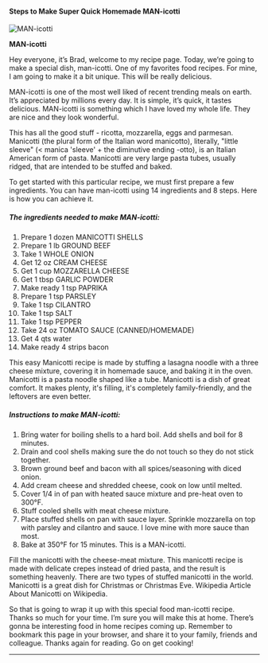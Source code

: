             

#### Steps to Make Super Quick Homemade MAN-icotti

![MAN-icotti](https://img-global.cpcdn.com/recipes/6707480088281088/751x532cq70/man-icotti-recipe-main-photo.jpg)

**MAN-icotti**

Hey everyone, it’s Brad, welcome to my recipe page. Today, we’re going to make a special dish, man-icotti. One of my favorites food recipes. For mine, I am going to make it a bit unique. This will be really delicious.

MAN-icotti is one of the most well liked of recent trending meals on earth. It’s appreciated by millions every day. It is simple, it’s quick, it tastes delicious. MAN-icotti is something which I have loved my whole life. They are nice and they look wonderful.

This has all the good stuff - ricotta, mozzarella, eggs and parmesan. Manicotti (the plural form of the Italian word manicotto), literally, "little sleeve" (< manica 'sleeve' + the diminutive ending -otto), is an Italian American form of pasta. Manicotti are very large pasta tubes, usually ridged, that are intended to be stuffed and baked.

To get started with this particular recipe, we must first prepare a few ingredients. You can have man-icotti using 14 ingredients and 8 steps. Here is how you can achieve it.

##### The ingredients needed to make MAN-icotti:

1.  Prepare 1 dozen MANICOTTI SHELLS
2.  Prepare 1 lb GROUND BEEF
3.  Take 1 WHOLE ONION
4.  Get 12 oz CREAM CHEESE
5.  Get 1 cup MOZZARELLA CHEESE
6.  Get 1 tbsp GARLIC POWDER
7.  Make ready 1 tsp PAPRIKA
8.  Prepare 1 tsp PARSLEY
9.  Take 1 tsp CILANTRO
10.  Take 1 tsp SALT
11.  Take 1 tsp PEPPER
12.  Take 24 oz TOMATO SAUCE (CANNED/HOMEMADE)
13.  Get 4 qts water
14.  Make ready 4 strips bacon

This easy Manicotti recipe is made by stuffing a lasagna noodle with a three cheese mixture, covering it in homemade sauce, and baking it in the oven. Manicotti is a pasta noodle shaped like a tube. Manicotti is a dish of great comfort. It makes plenty, it's filling, it's completely family-friendly, and the leftovers are even better.

##### Instructions to make MAN-icotti:

1.  Bring water for boiling shells to a hard boil. Add shells and boil for 8 minutes.
2.  Drain and cool shells making sure the do not touch so they do not stick together.
3.  Brown ground beef and bacon with all spices/seasoning with diced onion.
4.  Add cream cheese and shredded cheese, cook on low until melted.
5.  Cover 1/4 in of pan with heated sauce mixture and pre-heat oven to 300°F.
6.  Stuff cooled shells with meat cheese mixture.
7.  Place stuffed shells on pan with sauce layer. Sprinkle mozzarella on top with parsley and cilantro and sauce. I love mine with more sauce than most.
8.  Bake at 350°F for 15 minutes. This is a MAN-icotti.

Fill the manicotti with the cheese-meat mixture. This manicotti recipe is made with delicate crepes instead of dried pasta, and the result is something heavenly. There are two types of stuffed manicotti in the world. Manicotti is a great dish for Christmas or Christmas Eve. Wikipedia Article About Manicotti on Wikipedia.

So that is going to wrap it up with this special food man-icotti recipe. Thanks so much for your time. I’m sure you will make this at home. There’s gonna be interesting food in home recipes coming up. Remember to bookmark this page in your browser, and share it to your family, friends and colleague. Thanks again for reading. Go on get cooking!

* * *